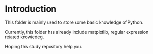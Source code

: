 # Introduction
This folder is mainly used to store some basic knowledge of Python.

Currently, this folder has already include matplotlib, regular expression related knowledeg.

Hoping this study repository help you.
